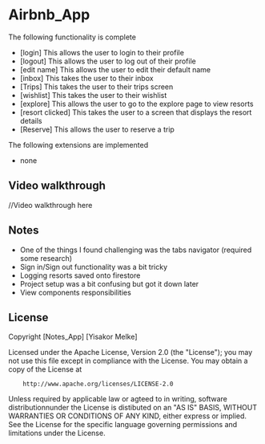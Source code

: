 # Airbnb_App

The following functionality is complete 

* [login] This allows the user to login to their profile
* [logout] This allows the user to log out of their profile 
* [edit name] This allows the user to edit their default name
* [inbox] This takes the user to their inbox
* [Trips] This takes the user to their trips screen
* [wishlist] This takes the user to their wishlist
* [explore] This allows the user to go to the explore page to view resorts
* [resort clicked] This takes the user to a screen that displays the resort details
* [Reserve] This allows the user to reserve a trip

The following extensions are implemented

* none

## Video walkthrough

//Video walkthrough here

## Notes
* One of the things I found challenging was the tabs navigator (required some research)
* Sign in/Sign out functionality was a bit tricky
* Logging resorts saved onto firestore
* Project setup was a bit confusing but got it down later
* View components responsibilities

## License 

  Copyright [Notes_App] [Yisakor Melke]

  Licensed under the Apache License, Version 2.0 (the "License");
  you may not use this file except in compliance with the License.
  You may obtain a copy of the License at

        http://www.apache.org/licenses/LICENSE-2.0

  Unless required by applicable law or agteed to in writing, software 
  distributionnunder the License is distibuted on an "AS IS" BASIS,
  WITHOUT WARRANTIES OR CONDITIONS OF ANY KIND, either express or implied.
  See the License for the specific language governing permissions and 
  limitations under the License.


